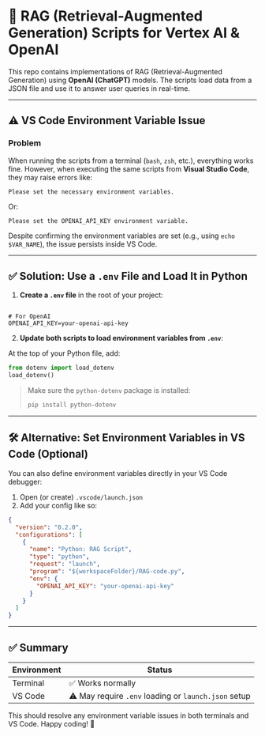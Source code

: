 # 🧠 RAG (Retrieval-Augmented Generation) Scripts for Vertex AI & OpenAI

This repo contains implementations of RAG (Retrieval-Augmented Generation) using **OpenAI (ChatGPT)** models. The scripts load data from a JSON file and use it to answer user queries in real-time.

---

## ⚠️ VS Code Environment Variable Issue

### Problem

When running the scripts from a terminal (`bash`, `zsh`, etc.), everything works fine. However, when executing the same scripts from **Visual Studio Code**, they may raise errors like:

```text
Please set the necessary environment variables.
```

Or:

```text
Please set the OPENAI_API_KEY environment variable.
```

Despite confirming the environment variables are set (e.g., using `echo $VAR_NAME`), the issue persists inside VS Code.

---

## ✅ Solution: Use a `.env` File and Load It in Python

1. **Create a `.env` file** in the root of your project:

```dotenv

# For OpenAI
OPENAI_API_KEY=your-openai-api-key
```

2. **Update both scripts to load environment variables from `.env`**:

At the top of your Python file, add:

```python
from dotenv import load_dotenv
load_dotenv()
```

> Make sure the `python-dotenv` package is installed:
> ```bash
> pip install python-dotenv
> ```

---

## 🛠 Alternative: Set Environment Variables in VS Code (Optional)

You can also define environment variables directly in your VS Code debugger:

1. Open (or create) `.vscode/launch.json`
2. Add your config like so:

```json
{
  "version": "0.2.0",
  "configurations": [
    {
      "name": "Python: RAG Script",
      "type": "python",
      "request": "launch",
      "program": "${workspaceFolder}/RAG-code.py",
      "env": {
        "OPENAI_API_KEY": "your-openai-api-key"
      }
    }
  ]
}
```

---

## ✅ Summary

| Environment | Status |
|-------------|--------|
| Terminal    | ✅ Works normally |
| VS Code     | ⚠️ May require `.env` loading or `launch.json` setup |

This should resolve any environment variable issues in both terminals and VS Code. Happy coding! 🚀
